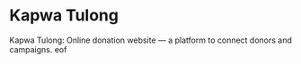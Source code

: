# Kapwa Tulong
Kapwa Tulong: Online donation website — a platform to connect donors and campaigns.
eof
